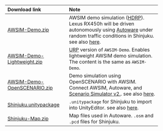 |Download link|Note|
|:--|:--|
|[AWSIM-Demo.zip](https://github.com/tier4/AWSIM/releases/download/v2.0.1/AWSIM-Demo.zip)|AWSIM demo simulation ([HDRP](https://unity.com/features/srp/high-definition-render-pipeline)). Lexus RX450h will be driven autonomously using [Autoware](https://github.com/autowarefoundation/autoware) under random traffic conditions in Shinjuku. see also [here](../GettingStarted/QuickStartDemo/index.md).|
|[AWSIM-Demo-Lightweight.zip](https://github.com/tier4/AWSIM/releases/download/v2.0.1/AWSIM-Demo-Lightweight.zip)|[URP](https://unity.com/features/srp/universal-render-pipeline) version of `AWSIM-Demo`. Enables lightweight AWSIM demo simulation. The content is the same as `AWSIM-Demo`. |
|[AWSIM-Demo-OpenSCENARIO.zip](https://github.com/tier4/AWSIM/releases/download/v2.0.0/AWSIM-Demo-OpenSCENARIO.zip)|Demo simulation using OpenSCENARIO with AWSIM. Connect AWSIM, Autoware, and [Scenario Simulator v2.](https://github.com/tier4/scenario_simulator_v2). see also [here](../DeveloperGuide/Experimental/UsingOpenScenario/index.md).|
|[Shinjuku.unitypackage](https://github.com/tier4/AWSIM/releases/download/v2.0.0/Shinjuku.unitypackage)|`.unitypackage` for Shinjuku to import into UnityEditor. see also [here](../DeveloperGuide/SetupUnityProject/index.md).|
|[Shinjuku-Map.zip](https://github.com/tier4/AWSIM/releases/download/v2.0.0/Shinjuku-Map.zip)|Map files used in Autoware. `.osm` and `.pcd` files for Shinjuku.|.